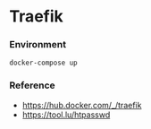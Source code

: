 # Traefik

### Environment
````
docker-compose up
````

### Reference
- https://hub.docker.com/_/traefik
- https://tool.lu/htpasswd
